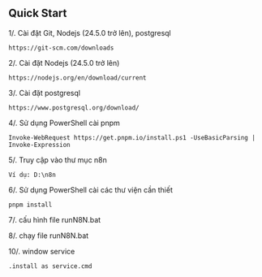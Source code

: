 ## Quick Start
1/. Cài đặt Git, Nodejs (24.5.0 trở lên), postgresql
```
https://git-scm.com/downloads
```
2/. Cài đặt Nodejs (24.5.0 trở lên)
```
https://nodejs.org/en/download/current
```
3/. Cài đặt postgresql
```
https://www.postgresql.org/download/
```
4/. Sử dụng PowerShell cài pnpm
```
Invoke-WebRequest https://get.pnpm.io/install.ps1 -UseBasicParsing | Invoke-Expression
```
5/. Truy cập vào thư mục n8n
```
Ví dụ: D:\n8n
```
6/. Sử dụng PowerShell cài các thư viện cần thiết
```
pnpm install
```
7/. cấu hình file runN8N.bat

8/. chạy file runN8N.bat

10/. window service
```
.install as service.cmd
```
